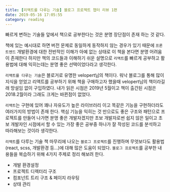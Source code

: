 ```yaml
---
title: [리액트를 다루는 기술] 블로그 프로젝트 챕터 리뷰 1편
date: 2019-05-16 17:05:55
category: reading
---
```


빠르게 변하는 기술들 앞에서 책으로 공부한다는 것은 분명 장단점이 존재 하는 것 같다.

책에 있는 예시대로 하면 버전 문제로 동일하게 동작하지 않는 경우가 있기 때문에 `프론트엔드` 개발환경에 대한 전반적인 이해가 아예 없는 상태로 이 책을 본다면 분명 어려움이 존재한다 하지만 책의 코드들과 이해하기 쉬운 설명으로 `리액트`를 빠르게 공부하고 활용법에 대해 익히는데는 분명 좋은 선택이었다라고 생각한다.

`리액트를 다루는 기술`은 블로거로 유명한 velopert님의 책이다. 워낙 블로그를 통해 많이 지식을 얻었고 리액트를 공부하기 위해 책을 구매하고자 했을때 velopert님의 책이라길래 망설임 없이 구입하였다.
내가 읽은 시점은 2019년 5월이고 책이 출간된 시점은 2018.2월이라 그래도 크게는 바뀐점이 없었다.

`리액트`는 구현에 있어 꽤나 자유도가 높은 라이브러리 이고 똑같은 기능을 구현하더라도 여러가지의 방법이 존재 한다. 핵심 기능을 익히는 것 만으로도 좋은 구조와 패턴으로 프로젝트를 만들어 나가면 분명 좋은 개발자겠지만 초보 개발자로썬 쉽지 않은 일이고 초보 개발자인 시점에서 할 수 있는 가장 좋은 공부중 하나가 잘 작성된 코드를 분석하고 따라해보는 것이라 생각한다.

`리액트`를 다루는 기술 책 마무리에 나오는 `블로그 프로젝트`를 진행하며 무엇보다도 활용법(react, scss, 개발환경 등...)에 대해 많은 도움이 되었다.
`블로그 프로젝트`를 공부한 내용들을 복습하기 위해 4가지 주제로 정리 해보려 한다.

- 개발 환경설정
- 프로젝트 디렉터리 구조
- 컴포넌트 트리 구조 & 페이지 라우팅
- 상태 관리
